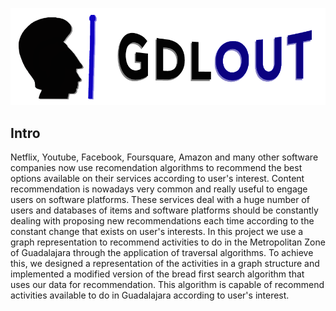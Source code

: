 ![alt text](https://github.com/kevintroko/GDLOut/blob/master/LogoGDL.png?raw=true)
## Intro
Netflix, Youtube, Facebook, Foursquare, Amazon and many other software companies now use recomendation algorithms to recommend the best options available on their services according to user's interest. Content recommendation is nowadays very common and really useful to engage users on software platforms. These services deal with a huge number of users and databases of items and software platforms should be constantly dealing with proposing new recommendations each time according to the constant change that exists on user's interests.
In this project we use a graph representation to recommend activities to do in the Metropolitan Zone of Guadalajara through the application of traversal algorithms. To achieve this, we designed a representation of the activities in a graph structure and implemented a modified version of the bread first search algorithm that uses our data for recommendation. This algorithm is capable of recommend activities available to do in Guadalajara according to user's interest. 

